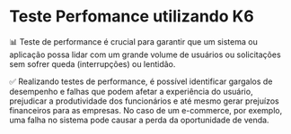# Teste Perfomance utilizando K6

📊 Teste de performance é crucial para garantir que um sistema ou aplicação possa lidar com um grande volume de usuários ou solicitações sem sofrer queda (interrupções) ou lentidão.

✅ Realizando testes de performance, é possível identificar gargalos de desempenho e falhas que podem afetar a experiência do usuário, prejudicar a produtividade dos funcionários e até mesmo gerar prejuízos financeiros para as empresas. No caso de um e-commerce, por exemplo, uma falha no sistema pode causar a perda da oportunidade de venda.
